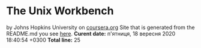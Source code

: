 # The Unix Workbench
by Johns Hopkins University on [coursera.org](https://www.coursera.org/)
Site that is generated from the README.md you see [here](myFUser.github.io/my-first-repo).
**Curent date:** п'ятниця, 18 вересня 2020 18:40:54 +0300
**Total line:** 25
